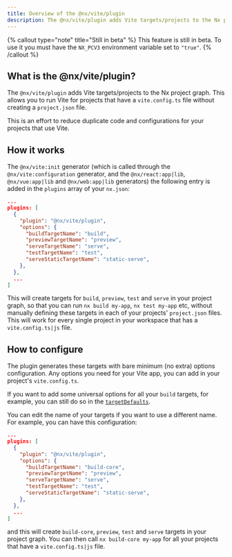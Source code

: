 ```yaml
---
title: Overview of the @nx/vite/plugin
description: The @nx/vite/plugin adds Vite targets/projects to the Nx project graph. This allows you to run Vite for projects that have a vite.config.ts file without creating a project.json file.
---
```


{% callout type="note" title="Still in beta" %}
This feature is still in beta. To use it you must have the `NX_PCV3` environment variable set to `"true"`.
{% /callout %}

## What is the @nx/vite/plugin?

The `@nx/vite/plugin` adds Vite targets/projects to the Nx project graph. This allows you to run Vite for projects that have a `vite.config.ts` file without creating a `project.json` file.

This is an effort to reduce duplicate code and configurations for your projects that use Vite.

## How it works

The `@nx/vite:init` generator (which is called through the `@nx/vite:configuration` generator, and the `@nx/react:app|lib`, `@nx/vue:app|lib` and `@nx/web:app|lib` generators) the following entry is added in the `plugins` array of your `nx.json`:

```json
...
plugins: [
  {
    "plugin": "@nx/vite/plugin",
    "options": {
      "buildTargetName": "build",
      "previewTargetName": "preview",
      "serveTargetName": "serve",
      "testTargetName": "test",
      "serveStaticTargetName": "static-serve",
    },
  },
  ...
]
```

This will create targets for `build`, `preview`, `test` and `serve` in your project graph, so that you can run `nx build my-app`, `nx test my-app` etc, without manually defining these targets in each of your projects' `project.json` files. This will work for every single project in your workspace that has a `vite.config.ts|js` file.

## How to configure

The plugin generates these targets with bare minimum (no extra) options configuration. Any options you need for your Vite app, you can add in your project's `vite.config.ts`.

If you want to add some universal options for all your `build` targets, for example, you can still do so in the [`targetDefaults`](/recipes/running-tasks/reduce-repetitive-configuration#reduce-configuration-with-targetdefaults).

You can edit the name of your targets if you want to use a different name. For example, you can have this configuration:

```json
...
plugins: [
  {
    "plugin": "@nx/vite/plugin",
    "options": {
      "buildTargetName": "build-core",
      "previewTargetName": "preview",
      "serveTargetName": "serve",
      "testTargetName": "test",
      "serveStaticTargetName": "static-serve",
    },
  },
  ...
]
```

and this will create `build-core`, `preview`, `test` and `serve` targets in your project graph. You can then call `nx build-core my-app` for all your projects that have a `vite.config.ts|js` file.
